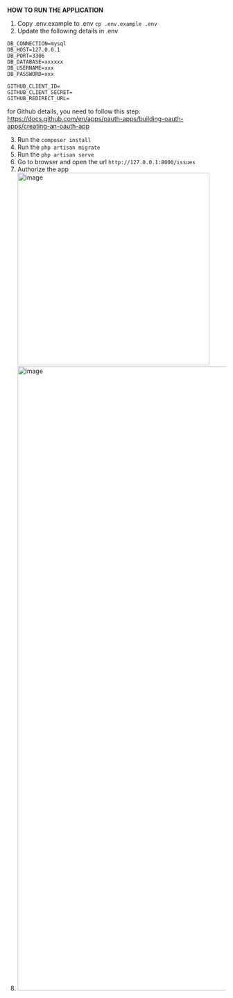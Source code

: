 **HOW TO RUN THE APPLICATION**

1. Copy .env.example to .env
   `cp .env.example .env`
2. Update the following details in .env
```
DB_CONNECTION=mysql
DB_HOST=127.0.0.1
DB_PORT=3306
DB_DATABASE=xxxxxx
DB_USERNAME=xxx
DB_PASSWORD=xxx

GITHUB_CLIENT_ID=
GITHUB_CLIENT_SECRET=
GITHUB_REDIRECT_URL=
```
for Github details, you need to follow this step:
    https://docs.github.com/en/apps/oauth-apps/building-oauth-apps/creating-an-oauth-app

3. Run the `composer install`
4. Run the `php artisan migrate`
5. Run the `php artisan serve`
6. Go to browser and open the url `http://127.0.0.1:8000/issues`
7. Authorize the app
    <img width="442" alt="image" src="https://github.com/user-attachments/assets/4ac65898-4739-4df5-a175-cba496790cfa" />
8. <img width="1435" alt="image" src="https://github.com/user-attachments/assets/50791928-6e5d-482a-9288-963b99da1798" />
